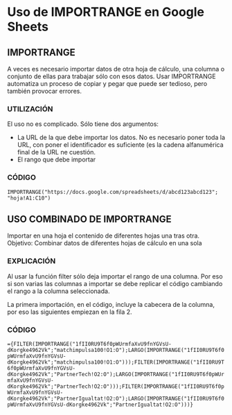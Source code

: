 # Uso de IMPORTRANGE en Google Sheets

## IMPORTRANGE

A veces es necesario importar datos de otra hoja de cálculo, una columna o conjunto de ellas para trabajar sólo con esos datos. Usar IMPORTRANGE automatiza un proceso de copiar y pegar que puede ser tedioso, pero también provocar errores.

### UTILIZACIÓN
El uso no es complicado. Sólo tiene dos argumentos:
* La URL de la que debe importar los datos. No es necesario poner toda la URL, con poner el identificador es suficiente (es la cadena alfanumérica final de la URL ne cuestión.
* El rango que debe importar

### CÓDIGO

```IMPORTRANGE("https://docs.google.com/spreadsheets/d/abcd123abcd123"; "hoja!A1:C10")```

## USO COMBINADO DE IMPORTRANGE
Importar en una hoja el contenido de diferentes hojas una tras otra.
Objetivo: Combinar datos de diferentes hojas de cálculo en una sola

### EXPLICACIÓN
Al usar la función filter sólo deja importar el rango de una columna. Por eso si son varias las columnas a importar se debe replicar el código cambiando el rango a la columna seleccionada.

La primera importación, en el código, incluye la cabecera de la columna, por eso las siguientes empiezan en la fila 2.

### CÓDIGO

```={FILTER(IMPORTRANGE("1fII0RU9T6f0pWUrmfaXvU9fnYGVsU-dKorgke4962Vk";"matchimpulsa100!O1:O");LARGO(IMPORTRANGE("1fII0RU9T6f0pWUrmfaXvU9fnYGVsU-dKorgke4962Vk";"matchimpulsa100!O1:O")));FILTER(IMPORTRANGE("1fII0RU9T6f0pWUrmfaXvU9fnYGVsU-dKorgke4962Vk";"PartnerTech!O2:O");LARGO(IMPORTRANGE("1fII0RU9T6f0pWUrmfaXvU9fnYGVsU-dKorgke4962Vk";"PartnerTech!O2:O")));FILTER(IMPORTRANGE("1fII0RU9T6f0pWUrmfaXvU9fnYGVsU-dKorgke4962Vk";"PartnerIgualtat!O2:O");LARGO(IMPORTRANGE("1fII0RU9T6f0pWUrmfaXvU9fnYGVsU-dKorgke4962Vk";"PartnerIgualtat!O2:O")))}```
